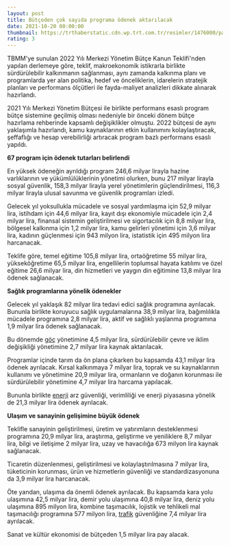 ```yaml
--- 
layout: post
title: Bütçeden çok sayıda programa ödenek aktarılacak
date: 2021-10-20 00:00:00
thumbnail: https://trthaberstatic.cdn.wp.trt.com.tr/resimler/1476000/para-odeme-1476750.jpg
rating: 3
---
```

<p>
	TBMM'ye sunulan 2022 Yılı Merkezi Yönetim Bütçe Kanun Teklifi'nden yapılan derlemeye göre, teklif, makroekonomik istikrarla birlikte sürdürülebilir kalkınmanın sağlanması, aynı zamanda kalkınma planı ve programlarda yer alan politika, hedef ve önceliklerin, idarelerin stratejik planları ve performans ölçütleri ile fayda-maliyet analizleri dikkate alınarak hazırlandı.</p>
<p>
	2021 Yılı Merkezi Yönetim Bütçesi ile birlikte performans esaslı program bütçe sistemine geçilmiş olması nedeniyle bir önceki dönem bütçe hazırlama rehberinde kapsamlı değişiklikler olmuştu. 2022 bütçesi de aynı yaklaşımla hazırlandı, kamu kaynaklarının etkin kullanımını kolaylaştıracak, şeffaflığı ve hesap verebilirliği artıracak program bazlı performans esaslı yapıldı.</p>
<p>
	<strong>67 program için ödenek tutarları belirlendi</strong></p>
<p>
	En yüksek ödeneğin ayrıldığı program 246,6 milyar lirayla hazine varlıklarının ve yükümlülüklerinin yönetimi olurken, bunu 217 milyar lirayla sosyal güvenlik, 158,3 milyar lirayla yerel yönetimlerin güçlendirilmesi, 116,3 milyar lirayla ulusal savunma ve güvenlik programları izledi.</p>
<p>
	Gelecek yıl yoksullukla mücadele ve sosyal yardımlaşma için 52,9 milyar lira, istihdam için 44,6 milyar lira, kayıt dışı ekonomiyle mücadele için 2,4 milyar lira, finansal sistemin geliştirilmesi ve sigortacılık için 8,8 milyar lira, bölgesel kalkınma için 1,2 milyar lira, kamu gelirleri yönetimi için 3,6 milyar lira, kadının güçlenmesi için 943 milyon lira, istatistik için 495 milyon lira harcanacak.</p>
<p>
	Teklife göre, temel eğitime 105,8 milyar lira, ortaöğretime 55 milyar lira, yükseköğretime 65,5 milyar lira, engellilerin toplumsal hayata katılımı ve özel eğitime 26,6 milyar lira, din hizmetleri ve yaygın din eğitimine 13,8 milyar lira ödenek sağlanacak.</p>
<p>
	<strong>Sağlık programlarına yönelik ödenekler</strong></p>
<p>
	Gelecek yıl yaklaşık 82 milyar lira tedavi edici sağlık programına ayrılacak. Bununla birlikte koruyucu sağlık uygulamalarına 38,9 milyar lira, bağımlılıkla mücadele programına 2,8 milyar lira, aktif ve sağlıklı yaşlanma programına 1,9 milyar lira ödenek sağlanacak.</p>
<p>
	Bu dönemde <a href="https://www.trthaber.com/etiket/goc/" target="_blank">göç</a> yönetimine 4,5 milyar lira, sürdürülebilir çevre ve iklim değişikliği yönetimine 2,7 milyar lira kaynak aktarılacak.</p>
<p>
	Programlar içinde tarım da ön plana çıkarken bu kapsamda 43,1 milyar lira ödenek ayrılacak. Kırsal kalkınmaya 7 milyar lira, toprak ve su kaynaklarının kullanımı ve yönetimine 20,9 milyar lira, ormanların ve doğanın korunması ile sürdürülebilir yönetimine 4,7 milyar lira harcama yapılacak.</p>
<p>
	Bununla birlikte <a href="https://www.trthaber.com/etiket/enerji/" target="_blank">enerji</a> arz güvenliği, verimliliği ve enerji piyasasına yönelik de 21,3 milyar lira ödenek ayrılacak.</p>
<p>
	<strong>Ulaşım ve sanayinin gelişimine büyük ödenek</strong></p>
<p>
	Teklifle sanayinin geliştirilmesi, üretim ve yatırımların desteklenmesi programına 20,9 milyar lira, araştırma, geliştirme ve yeniliklere 8,7 milyar lira, bilgi ve iletişime 2 milyar lira, uzay ve havacılığa 673 milyon lira kaynak sağlanacak.</p>
<p>
	Ticaretin düzenlenmesi, geliştirilmesi ve kolaylaştırılmasına 7 milyar lira, tüketicinin korunması, ürün ve hizmetlerin güvenliği ve standardizasyonuna da 3,9 milyar lira harcanacak.</p>
<p>
	Öte yandan, ulaşıma da önemli ödenek ayrılacak. Bu kapsamda kara yolu ulaşımına 42,5 milyar lira, demir yolu ulaşımına 40,8 milyar lira, deniz yolu ulaşımına 895 milyon lira, kombine taşımacılık, lojistik ve tehlikeli mal taşımacılığı programına 577 milyon lira, <a href="https://www.trthaber.com/etiket/trafik/" target="_blank">trafik</a> güvenliğine 7,4 milyar lira ayrılacak.</p>
<p>
	Sanat ve kültür ekonomisi de bütçeden 1,5 milyar lira pay alacak.</p>